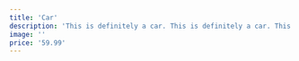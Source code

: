 ```yaml
---
title: 'Car'
description: 'This is definitely a car. This is definitely a car. This is definitely a car.'
image: ''
price: '59.99'
---
```

